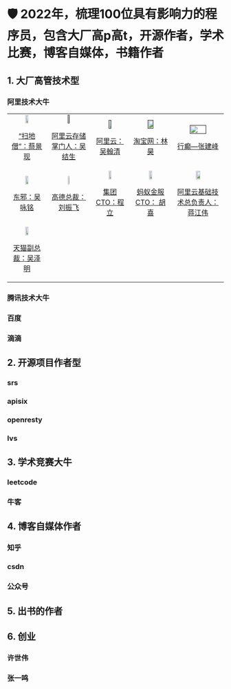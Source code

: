 # 🛡 2022年，梳理100位具有影响力的程序员，包含大厂高p高t，开源作者，学术比赛，博客自媒体，书籍作者

## 1. 大厂高管技术型
### 阿里技术大牛

<table align="center">
  </tr><tr>
  <td align="center">
    <a href="https://baike.baidu.com/item/%E8%94%A1%E6%99%AF%E7%8E%B0/16432698">
      <img src="https://user-images.githubusercontent.com/87457873/155135060-1706312e-a4e9-4aa4-9fb4-81474600091a.png" width="30%" height="30%">
      <p>“扫地僧”：蔡景现</p>
    </a>
  </td>
  <td align="center">
    <a href="">
      <img src="https://m.nas-portal.com/images/65/aef005381362623f98b1a05d07ef9401.JPEG" width="20%" height="20%">
      <p>阿里云存储掌门人：吴结生</p>
    </a>
  </td>
  <td align="center">
    <a href="">
      <img src="https://user-images.githubusercontent.com/87457873/155145175-4041efaf-a047-4428-8dfc-fda650d43a8a.png" width="30%" height="30%">
      <p>阿里云：吴翰清</p>
    </a>
  </td>
    <td align="center">
    <a href="">
      <img src="https://user-images.githubusercontent.com/87457873/155145603-61ed8cd5-b8a4-4184-98e9-48a8b52637cc.png" width="40%" height="40%">
      <p>淘宝网：林昊</p>
    </a>
  </td>
    </td>
    <td align="center">
    <a href="">
      <img src="https://user-images.githubusercontent.com/87457873/155145924-3cfa6a9d-3762-43f6-9dbf-26117a0b8634.png" width="60%" height="60%">
      <p>行癫—张建峰</p>
    </a>
  </td>
  
  </tr><tr>
  <td align="center">
    <a href="https://baike.baidu.com/item/%E8%94%A1%E6%99%AF%E7%8E%B0/16432698">
      <img src="https://user-images.githubusercontent.com/87457873/155146310-d9ea944b-ffca-4d35-9687-8063e6f40861.png" width="30%" height="30%">
      <p>东邪：吴咏铭</p>
    </a>
  </td>
  <td align="center">
    <a href="https://baike.baidu.com/item/%E8%94%A1%E6%99%AF%E7%8E%B0/16432698">
      <img src="https://user-images.githubusercontent.com/87457873/155146966-445468b3-4ecf-462e-bb7c-2e3a61030363.png" width="20%" height="20%">
      <p>高德总裁：刘振飞</p>
    </a>
  </td>  
  <td align="center">
    <a href="https://baike.baidu.com/item/%E8%94%A1%E6%99%AF%E7%8E%B0/16432698">
      <img src="https://user-images.githubusercontent.com/87457873/155147371-79706d3e-9108-4bd7-bd5a-f5b873b67b2f.png" width="30%" height="30%">
      <p>集团CTO：程立</p>
    </a>
  </td>
  <td align="center">
    <a href="https://baike.baidu.com/item/%E8%94%A1%E6%99%AF%E7%8E%B0/16432698">
      <img src="https://user-images.githubusercontent.com/87457873/155147613-6ba1ae2c-99c9-40ef-ae97-70e8e974c8c4.png" width="30%" height="30%">
      <p>蚂蚁金服CTO： 胡喜</p>
    </a>
  </td> 
  <td align="center">
    <a href="https://baike.baidu.com/item/%E8%94%A1%E6%99%AF%E7%8E%B0/16432698">
      <img src="https://user-images.githubusercontent.com/87457873/155147899-00ec58bc-000d-4827-8d10-396eef12a448.png" width="30%" height="30%">
      <p>阿里云基础技术总负责人：蒋江伟</p>
    </a>
  </td> 
  
  
</tr><tr>
  <td align="center">
    <a href="https://baike.baidu.com/item/%E8%94%A1%E6%99%AF%E7%8E%B0/16432698">
      <img src="https://user-images.githubusercontent.com/87457873/155148090-812db98a-39b0-4b1a-9e9e-cef3002b15fb.png" width="30%" height="30%">
      <p>天猫副总裁：吴泽明</p>
    </a>
  </td> 

</table>


### 腾讯技术大牛
### 百度
### 滴滴


## 2. 开源项目作者型
### srs
### apisix
### openresty
### lvs 
  

## 3. 学术竞赛大牛
### leetcode
### 牛客

## 4. 博客自媒体作者
### 知乎
### csdn
### 公众号


## 5. 出书的作者
   
   

## 6. 创业
### 许世伟
### 张一鸣

